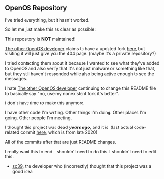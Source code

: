## OpenOS Repository
I've tried everything, but it hasn't worked.

So let me just make this as clear as possible:

This repository is **NOT** maintained!

[The other OpenOS developer](https://github.com/thesudodev) claims to have a updated fork [here](https://github.com/thesudodev/OpenOS-Recoded), but visiting it will just give you the 404 page. (maybe it's a private repository?)

I tried contacting them about it because I wanted to see what they've added to OpenOS and also verify that it's not just malware or something like that, but they still haven't responded while also being active enough to see the messages.

I hate [The other OpenOS developer](https://github.com/thesudodev) continuing to change this README file to basically say "no, use my nonexistent fork it's better".

I don't have time to make this anymore.

I have other code I'm writing.
Other things I'm doing.
Other places I'm going.
Other people I'm meeting.

I thought this project was dead ***years ago***, and it is! (last actual code-related commit [here](https://github.com/The-OpenOS-Team/OpenOS/commit/eef1e87f5cc8023367ec09780561c899d2586063), which is from late 2020)

All of the commits after that are just README changes.

I really want this to end.
I shouldn't need to do this.
I shouldn't need to edit this.

- [sc39](https://github.com/sc39IsADev), the developer who (incorrectly) thought that this project was a good idea